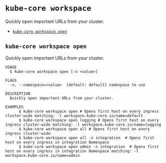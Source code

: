 `kube-core workspace`
=====================

Quickly open important URLs from your cluster.

* [`kube-core workspace open`](#kube-core-workspace-open)

## `kube-core workspace open`

Quickly open important URLs from your cluster.

```
USAGE
  $ kube-core workspace open [-n <value>]

FLAGS
  -n, --namespace=<value>  [default: default] namespace to use

DESCRIPTION
  Quickly open important URLs from your cluster.

EXAMPLES
      $ kube-core workspace open # Opens first host on every ingress cluster-wide matching: -l workspace.kube-core.io/name=default
      $ kube-core workspace open logging # Opens first host on every ingress cluster-wide matching: -l workspace.kube-core.io/name=logging
      $ kube-core workspace open all # Opens first host on every ingress cluster-wide
      $ kube-core workspace open all -n integration  # Opens first host on every ingress in integration Namespace
      $ kube-core workspace open admin -n integration  # Opens first host on every ingress in integration Namespace matching: -l workspace.kube-core.io/name=admin
```
